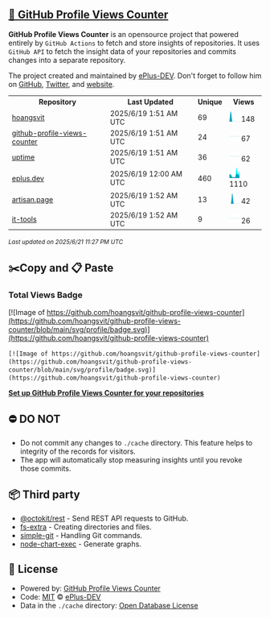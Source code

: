 ## [🚀 GitHub Profile Views Counter](https://github.com/ePlus-DEV/github-profile-views-counter-template)
**GitHub Profile Views Counter** is an opensource project that powered entirely by  `GitHub Actions` to fetch and store insights of repositories.
It uses `GitHub API` to fetch the insight data of your repositories and commits changes into a separate repository.

The project created and maintained by [ePlus-DEV](https://github.com/ePlus-DEV). Don't forget to follow him on [GitHub](https://github.com/ePlus-DEV), [Twitter](https://twitter.com/david_nguyen94), and [website](https://eplus.dev/).

<table>
	<tr>
		<th>
			Repository
		</th>
		<th>
			Last Updated
		</th>
		<th>
			Unique
		</th>
		<th>
			Views
		</th>
	</tr>
	<tr>
		<td>
			<a href="https://github.com/hoangsvit/github-profile-views-counter/tree/main/readme/383661745/week.md">
				hoangsvit
			</a>
		</td>
		<td>
			2025/6/19 1:51 AM UTC
		</td>
		<td>
			69
		</td>
		<td>
			<img alt="Response time graph" src="https://github.com/hoangsvit/github-profile-views-counter/raw/main/graph/383661745/small/week.png" height="20"> 148
		</td>
	</tr>
	<tr>
		<td>
			<a href="https://github.com/hoangsvit/github-profile-views-counter/tree/main/readme/749815681/week.md">
				github-profile-views-counter
			</a>
		</td>
		<td>
			2025/6/19 1:51 AM UTC
		</td>
		<td>
			24
		</td>
		<td>
			<img alt="Response time graph" src="https://github.com/hoangsvit/github-profile-views-counter/raw/main/graph/749815681/small/week.png" height="20"> 67
		</td>
	</tr>
	<tr>
		<td>
			<a href="https://github.com/hoangsvit/github-profile-views-counter/tree/main/readme/680530238/week.md">
				uptime
			</a>
		</td>
		<td>
			2025/6/19 1:51 AM UTC
		</td>
		<td>
			36
		</td>
		<td>
			<img alt="Response time graph" src="https://github.com/hoangsvit/github-profile-views-counter/raw/main/graph/680530238/small/week.png" height="20"> 62
		</td>
	</tr>
	<tr>
		<td>
			<a href="https://github.com/hoangsvit/github-profile-views-counter/tree/main/readme/524852513/week.md">
				eplus.dev
			</a>
		</td>
		<td>
			2025/6/19 12:00 AM UTC
		</td>
		<td>
			460
		</td>
		<td>
			<img alt="Response time graph" src="https://github.com/hoangsvit/github-profile-views-counter/raw/main/graph/524852513/small/week.png" height="20"> 1110
		</td>
	</tr>
	<tr>
		<td>
			<a href="https://github.com/hoangsvit/github-profile-views-counter/tree/main/readme/710577355/week.md">
				artisan.page
			</a>
		</td>
		<td>
			2025/6/19 1:52 AM UTC
		</td>
		<td>
			13
		</td>
		<td>
			<img alt="Response time graph" src="https://github.com/hoangsvit/github-profile-views-counter/raw/main/graph/710577355/small/week.png" height="20"> 42
		</td>
	</tr>
	<tr>
		<td>
			<a href="https://github.com/hoangsvit/github-profile-views-counter/tree/main/readme/638053484/week.md">
				it-tools
			</a>
		</td>
		<td>
			2025/6/19 1:52 AM UTC
		</td>
		<td>
			9
		</td>
		<td>
			<img alt="Response time graph" src="https://github.com/hoangsvit/github-profile-views-counter/raw/main/graph/638053484/small/week.png" height="20"> 26
		</td>
	</tr>
</table>

<small><i>Last updated on 2025/6/21 11:27 PM UTC</i></small>

## ✂️Copy and 📋 Paste
### Total Views Badge
[![Image of https://github.com/hoangsvit/github-profile-views-counter](https://github.com/hoangsvit/github-profile-views-counter/blob/main/svg/profile/badge.svg)](https://github.com/hoangsvit/github-profile-views-counter)

```readme
[![Image of https://github.com/hoangsvit/github-profile-views-counter](https://github.com/hoangsvit/github-profile-views-counter/blob/main/svg/profile/badge.svg)](https://github.com/hoangsvit/github-profile-views-counter)
```
[**Set up GitHub Profile Views Counter for your repositories**](https://github.com/ePlus-DEV/github-profile-views-counter-template)
## ⛔ DO NOT
- Do not commit any changes to `./cache` directory. This feature helps to integrity of the records for visitors.
- The app will automatically stop measuring insights until you revoke those commits.
## 📦 Third party

- [@octokit/rest](https://www.npmjs.com/package/@octokit/rest) - Send REST API requests to GitHub.
- [fs-extra](https://www.npmjs.com/package/fs-extra) - Creating directories and files.
- [simple-git](https://www.npmjs.com/package/simple-git) - Handling Git commands.
- [node-chart-exec](https://www.npmjs.com/package/node-chart-exec) - Generate graphs.
## 📄 License
- Powered by: [GitHub Profile Views Counter](https://github.com/ePlus-DEV/github-profile-views-counter-template)
- Code: [MIT](./LICENSE) © [ePlus-DEV](https://github.com/ePlus-DEV)
- Data in the `./cache` directory: [Open Database License](https://opendatacommons.org/licenses/odbl/1-0/)